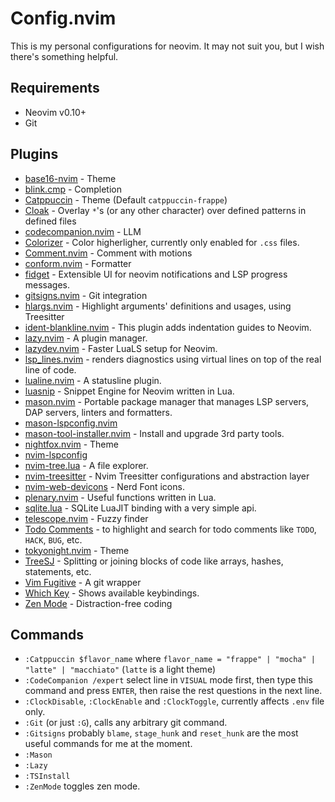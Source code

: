 # Config.nvim

This is my personal configurations for neovim. It may not suit you, but I wish there's something helpful.

## Requirements

* Neovim v0.10+
* Git

## Plugins

* [base16-nvim](https://github.com/RRethy/base16-nvim) - Theme
* [blink.cmp](https://github.com/saghen/blink.cmp) - Completion
* [Catppuccin](https://github.com/catppuccin/nvim) - Theme (Default `catppuccin-frappe`)
* [Cloak](https://github.com/laytan/cloak.nvim) - Overlay `*`'s (or any other character) over defined patterns in defined files
* [codecompanion.nvim](https://github.com/olimorris/codecompanion.nvim) - LLM
* [Colorizer](https://github.com/norcalli/nvim-colorizer.lua) - Color higherligher, currently only enabled for `.css` files.
* [Comment.nvim](https://github.com/numToStr/Comment.nvim) - Comment with motions
* [conform.nvim](https://github.com/stevearc/conform.nvim) - Formatter
* [fidget](https://github.com/j-hui/fidget.nvim) - Extensible UI for neovim notifications and LSP progress messages.
* [gitsigns.nvim](https://github.com/lewis6991/gitsigns.nvim) - Git integration
* [hlargs.nvim](https://github.com/m-demare/hlargs.nvim) - Highlight arguments' definitions and usages, using Treesitter
* [ident-blankline.nvim](https://github.com/lukas-reineke/indent-blankline.nvim) - This plugin adds indentation guides to Neovim.
* [lazy.nvim](https://github.com/folke/lazy.nvim) - A plugin manager.
* [lazydev.nvim](https://github.com/folke/lazydev.nvim) - Faster LuaLS setup for Neovim.
* [lsp_lines.nvim](https://git.sr.ht/~whynothugo/lsp_lines.nvim) - renders diagnostics using virtual lines on top of the real line of code.
* [lualine.nvim](https://github.com/nvim-lualine/lualine.nvim) - A statusline plugin.
* [luasnip](https://github.com/L3MON4D3/LuaSnip) - Snippet Engine for Neovim written in Lua.
* [mason.nvim](https://github.com/mason-org/mason.nvim) - Portable package manager that manages LSP servers, DAP servers, linters and formatters.
* [mason-lspconfig.nvim](https://github.com/mason-org/mason-lspconfig.nvim)
* [mason-tool-installer.nvim](https://github.com/WhoIsSethDaniel/mason-tool-installer.nvim) - Install and upgrade 3rd party tools.
* [nightfox.nvim](https://github.com/EdenEast/nightfox.nvim) - Theme
* [nvim-lspconfig](https://github.com/neovim/nvim-lspconfig)
* [nvim-tree.lua](https://github.com/nvim-tree/nvim-tree.lua) - A file explorer.
* [nvim-treesitter](https://github.com/nvim-treesitter/nvim-treesitter) - Nvim Treesitter configurations and abstraction layer
* [nvim-web-devicons](https://github.com/nvim-tree/nvim-web-devicons) - Nerd Font icons.
* [plenary.nvim](https://github.com/nvim-lua/plenary.nvim) - Useful functions written in Lua.
* [sqlite.lua](https://github.com/kkharji/sqlite.lua) - SQLite LuaJIT binding with a very simple api.
* [telescope.nvim](https://github.com/nvim-telescope/telescope.nvim) - Fuzzy finder
* [Todo Comments](https://github.com/folke/todo-comments.nvim) - to highlight and search for todo comments like `TODO`, `HACK`, `BUG`, etc.
* [tokyonight.nvim](https://github.com/folke/tokyonight.nvim) - Theme
* [TreeSJ](https://github.com/Wansmer/treesj) - Splitting or joining blocks of code like arrays, hashes, statements, etc.
* [Vim Fugitive](https://github.com/tpope/vim-fugitive) - A git wrapper
* [Which Key](https://github.com/folke/which-key.nvim/) - Shows available keybindings.
* [Zen Mode](https://github.com/folke/zen-mode.nvim) - Distraction-free coding

## Commands

* `:Catppuccin $flavor_name` where `flavor_name = "frappe" | "mocha" | "latte" | "macchiato"` (`latte` is a light theme)
* `:CodeCompanion /expert` select line in `VISUAL` mode first, then type this command and press `ENTER`, then raise the rest questions in the next line.
* `:ClockDisable`, `:ClockEnable` and `:ClockToggle`, currently affects `.env` file only.
* `:Git` (or just `:G`), calls any arbitrary git command.
* `:Gitsigns` probably `blame`, `stage_hunk` and `reset_hunk` are the most useful commands for me at the moment.
* `:Mason`
* `:Lazy`
* `:TSInstall`
* `:ZenMode` toggles zen mode.
